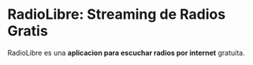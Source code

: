 <h1>RadioLibre: Streaming de Radios Gratis</h1>
<p>RadioLibre es una <b>aplicacion para escuchar radios por internet</b> gratuita. </p>
